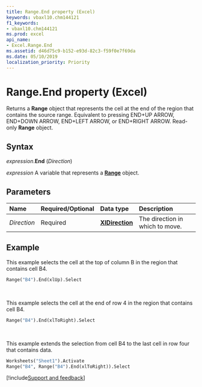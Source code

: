 ```yaml
---
title: Range.End property (Excel)
keywords: vbaxl10.chm144121
f1_keywords:
- vbaxl10.chm144121
ms.prod: excel
api_name:
- Excel.Range.End
ms.assetid: d46d75c9-b152-e93d-82c3-f59f0e7f69da
ms.date: 05/10/2019
localization_priority: Priority
---
```



# Range.End property (Excel)

Returns a **Range** object that represents the cell at the end of the region that contains the source range. Equivalent to pressing END+UP ARROW, END+DOWN ARROW, END+LEFT ARROW, or END+RIGHT ARROW. Read-only **Range** object.


## Syntax

_expression_.**End** (_Direction_)

_expression_ A variable that represents a **[Range](excel.range(object).md)** object.


## Parameters

|Name|Required/Optional|Data type|Description|
|:-----|:-----|:-----|:-----|
| _Direction_|Required| **[XlDirection](Excel.XlDirection.md)**|The direction in which to move.|

## Example

This example selects the cell at the top of column B in the region that contains cell B4.

```vb
Range("B4").End(xlUp).Select
```

<br>

This example selects the cell at the end of row 4 in the region that contains cell B4.

```vb
Range("B4").End(xlToRight).Select
```

<br>

This example extends the selection from cell B4 to the last cell in row four that contains data.

```vb
Worksheets("Sheet1").Activate 
Range("B4", Range("B4").End(xlToRight)).Select
```



[!include[Support and feedback](~/includes/feedback-boilerplate.md)]
